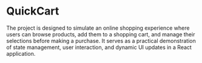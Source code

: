 # QuickCart
The project is designed to simulate an online shopping experience where users can browse products, add them to a shopping cart, and manage their selections before making a purchase. It serves as a practical demonstration of state management, user interaction, and dynamic UI updates in a React application.
